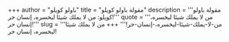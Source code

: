 +++
author = "باولو كويلو"
title = "مقولة باولو كويلو"
description = '''مقولة باولو كويلو: من لا يملك شيئا ليخسره، إنسان حر!'''
quote = '''من لا يملك شيئا ليخسره، إنسان حر!'''
slug = '''من-لا-يملك-شيئا-ليخسره،-إنسان-حر!'''
+++
من لا يملك شيئا ليخسره، إنسان حر!
